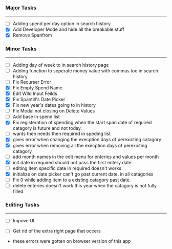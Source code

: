 ### Major Tasks
---
- [ ] Adding spend per day option in search history
- [X] Add Developer Mode and hide all the breakable stuff
- [X] Remove Spanfrom
    
### Minor Tasks
---
- [ ] Adding day of week to in search history page
- [ ] Adding function to seperate money value with commas too in search history
- [ ] Fix Recurser Error
- [X] Fix Empty Spend Name
- [X] Edit Wild Input Feilds
- [X] Fix Spantill's Date Picker
- [X] Fix new year's dates going to in history
- [ ] Fix Modal not closing on Delete Values
- [ ] Add base in spend list
- [X] Fix registeration of spending when the start span date of required catagory is future and not today.
- [ ] wants then needs then required in speding list
- [X] gives error when changing the execption days of perexicting catagory
- [X] gives error when removing all the execption days of perexicting catagory
- [ ] add month names in the edit menu for enteries and values per month
- [X] init date in required should not pass the first entery date.
- [ ] editing item specific date in required doesn't works
- [X] initialize on date picker can't go past current date. in all catagories
- [ ] Fix 0 while adding item to a existing catagory past date.
- [ ] delete enteries doesn't work this year when the catagory is not fully filled

### Editing Tasks
---
- [ ] Impove UI
- [ ] Get rid of the extra right page that occers


- these errors were gotten on browser version of this app
